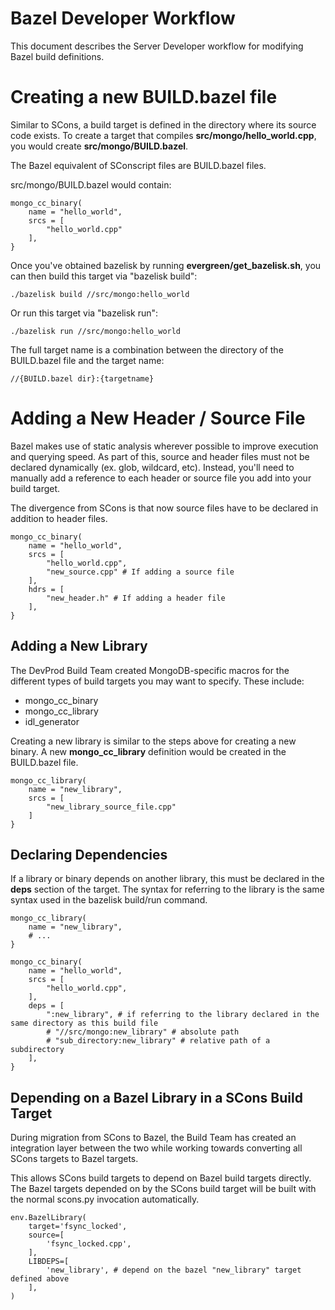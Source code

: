 # Bazel Developer Workflow

This document describes the Server Developer workflow for modifying Bazel build definitions.

# Creating a new BUILD.bazel file

Similar to SCons, a build target is defined in the directory where its source code exists. To create a target that compiles **src/mongo/hello_world.cpp**, you would create **src/mongo/BUILD.bazel**.

The Bazel equivalent of SConscript files are BUILD.bazel files.

src/mongo/BUILD.bazel would contain:

    mongo_cc_binary(
        name = "hello_world",
        srcs = [
    	    "hello_world.cpp"
    	],
    }

Once you've obtained bazelisk by running **evergreen/get_bazelisk.sh**, you can then build this target via "bazelisk build":

    ./bazelisk build //src/mongo:hello_world

Or run this target via "bazelisk run":

    ./bazelisk run //src/mongo:hello_world

The full target name is a combination between the directory of the BUILD.bazel file and the target name:

    //{BUILD.bazel dir}:{targetname}

# Adding a New Header / Source File

Bazel makes use of static analysis wherever possible to improve execution and querying speed. As part of this, source and header files must not be declared dynamically (ex. glob, wildcard, etc). Instead, you'll need to manually add a reference to each header or source file you add into your build target.

The divergence from SCons is that now source files have to be declared in addition to header files.

    mongo_cc_binary(
        name = "hello_world",
        srcs = [
    	    "hello_world.cpp",
    	    "new_source.cpp" # If adding a source file
    	],
        hdrs = [
    	    "new_header.h" # If adding a header file
    	],
    }

## Adding a New Library

The DevProd Build Team created MongoDB-specific macros for the different types of build targets you may want to specify. These include:

-   mongo_cc_binary
-   mongo_cc_library
-   idl_generator

Creating a new library is similar to the steps above for creating a new binary. A new **mongo_cc_library** definition would be created in the BUILD.bazel file.

    mongo_cc_library(
        name = "new_library",
        srcs = [
    	    "new_library_source_file.cpp"
    	]
    }

## Declaring Dependencies

If a library or binary depends on another library, this must be declared in the **deps** section of the target. The syntax for referring to the library is the same syntax used in the bazelisk build/run command.

    mongo_cc_library(
        name = "new_library",
        # ...
    }

    mongo_cc_binary(
        name = "hello_world",
        srcs = [
    	    "hello_world.cpp",
    	],
        deps = [
    	    ":new_library", # if referring to the library declared in the same directory as this build file
    	    # "//src/mongo:new_library" # absolute path
    	    # "sub_directory:new_library" # relative path of a subdirectory
    	],
    }

## Depending on a Bazel Library in a SCons Build Target

During migration from SCons to Bazel, the Build Team has created an integration layer between the two while working towards converting all SCons targets to Bazel targets.

This allows SCons build targets to depend on Bazel build targets directly. The Bazel targets depended on by the SCons build target will be built with the normal scons.py invocation automatically.

    env.BazelLibrary(
        target='fsync_locked',
        source=[
            'fsync_locked.cpp',
        ],
        LIBDEPS=[
            'new_library', # depend on the bazel "new_library" target defined above
    	],
    )
